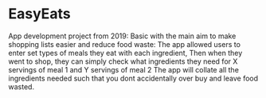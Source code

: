 # EasyEats
App development project from 2019:
Basic with the main aim to make shopping lists easier and reduce food waste:
The app allowed users to enter set types of meals they eat with each ingredient,
Then when they went to shop, they can simply check what ingredients they need for X servings of meal 1 and Y servings of meal 2
The app will collate all the ingredients needed such that you dont accidentally over buy and leave food wasted.

